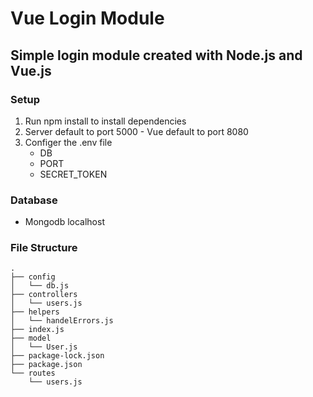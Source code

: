 # Vue Login Module

## Simple login module created with Node.js and Vue.js

### Setup

1. Run npm install to install dependencies
2. Server default to port 5000 - Vue default to port 8080
3. Configer the .env file
	- DB
	- PORT
	- SECRET_TOKEN

### Database

- Mongodb localhost


### File Structure

```tree
.
├── config
│   └── db.js
├── controllers
│   └── users.js
├── helpers
│   └── handelErrors.js
├── index.js
├── model
│   └── User.js
├── package-lock.json
├── package.json
└── routes
    └── users.js
```